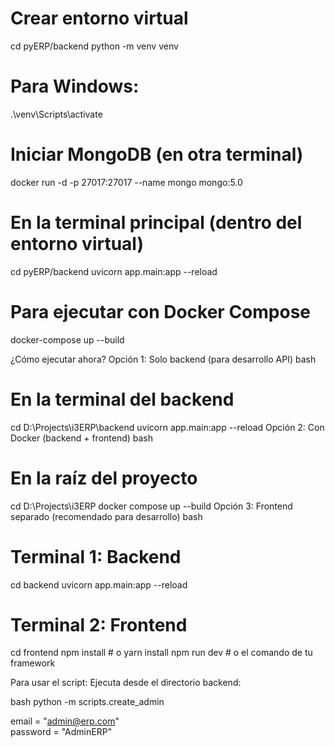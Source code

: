 # Crear entorno virtual
cd pyERP/backend
python -m venv venv
# Para Windows: 
.\venv\Scripts\activate



# Iniciar MongoDB (en otra terminal)
docker run -d -p 27017:27017 --name mongo mongo:5.0

# En la terminal principal (dentro del entorno virtual)
cd pyERP/backend
uvicorn app.main:app --reload

# Para ejecutar con Docker Compose
docker-compose up --build





¿Cómo ejecutar ahora?
Opción 1: Solo backend (para desarrollo API)
bash
# En la terminal del backend
cd D:\Projects\i3ERP\backend
uvicorn app.main:app --reload
Opción 2: Con Docker (backend + frontend)
bash
# En la raíz del proyecto
cd D:\Projects\i3ERP
docker compose up --build
Opción 3: Frontend separado (recomendado para desarrollo)
bash
# Terminal 1: Backend
cd backend
uvicorn app.main:app --reload

# Terminal 2: Frontend
cd frontend
npm install  # o yarn install
npm run dev  # o el comando de tu framework




Para usar el script:
Ejecuta desde el directorio backend:

bash
python -m scripts.create_admin

email = "admin@erp.com"  
password = "AdminERP"